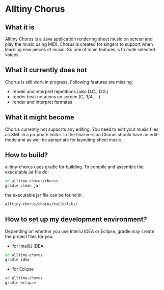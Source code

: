 Alltiny Chorus
==============

## What it is
Alltiny Chorus is a Java application rendering sheet music on screen and play the music using MIDI. Chorus is created for singers to support when learning new pieces of music. So one of main features is to mute selected voices.

## What it currently does not
Chorus is still work in progress. Following features are missing:
- render and interpret repetitions (also D.C., D.S.)
- render beat notations on screen (C, 3/4, ...)
- render and interpret fermatas

## What it might become
Chorus currently not supports any editing. You need to edit your music files as XML in a propriate editor. In the final version Chorus should have an edit-mode and as well be apropriate for layouting sheet music.

## How to build?
alltiny-chorus uses gradle for building. To compile and assemble the executable jar file do:
```sh
cd alltiny-chorus/chorus
gradle clean jar
```
the executable jar file can be found in:
```sh
alltiny-chorus/chorus/build/libs/
```

## How to set up my development environment?
Depending on whether you use IntelliJ IDEA or Eclipse, gradle may create the project files for you:
* for IntelliJ IDEA
```sh
cd alltiny-chorus
gradle idea
```

* for Eclipse
```sh
cd alltiny-chorus
gradle eclipse
```